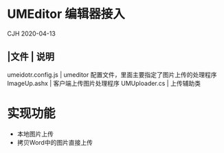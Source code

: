 ﻿# UMEditor 编辑器接入

CJH 2020-04-13


|文件               |  说明
----------------------------------------------
umeidotr.config.js |  umeditor 配置文件，里面主要指定了图片上传的处理程序
ImageUp.ashx       |  客户端上传图片处理程序
UMUploader.cs      |  上传辅助类




# 实现功能
- 本地图片上传
- 拷贝Word中的图片直接上传